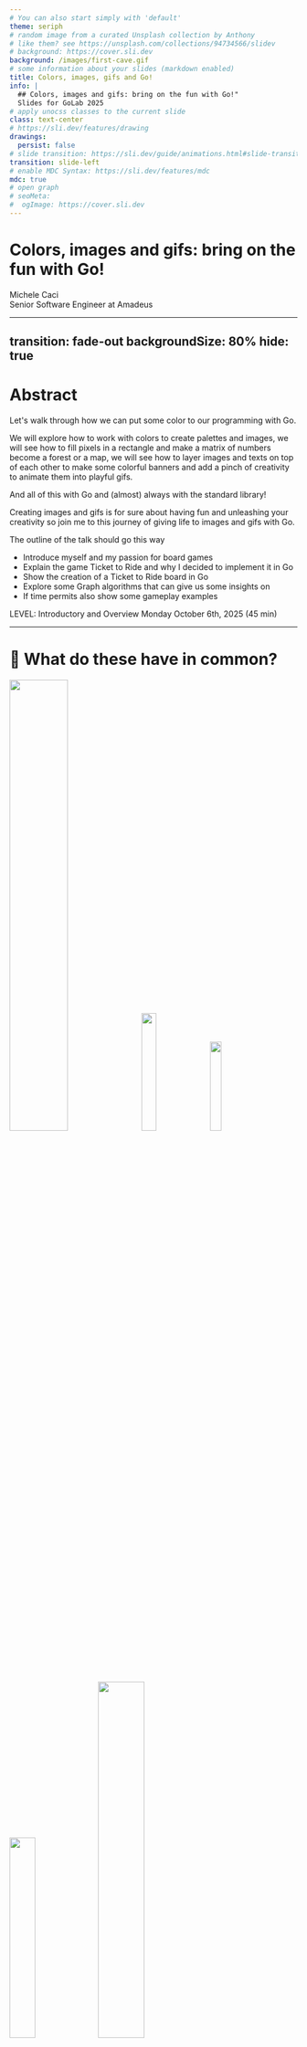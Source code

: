 ```yaml
---
# You can also start simply with 'default'
theme: seriph
# random image from a curated Unsplash collection by Anthony
# like them? see https://unsplash.com/collections/94734566/slidev
# background: https://cover.sli.dev
background: /images/first-cave.gif
# some information about your slides (markdown enabled)
title: Colors, images, gifs and Go!
info: |
  ## Colors, images and gifs: bring on the fun with Go!"
  Slides for GoLab 2025
# apply unocss classes to the current slide
class: text-center
# https://sli.dev/features/drawing
drawings:
  persist: false
# slide transition: https://sli.dev/guide/animations.html#slide-transitions
transition: slide-left
# enable MDC Syntax: https://sli.dev/features/mdc
mdc: true
# open graph
# seoMeta:
#  ogImage: https://cover.sli.dev
---
```


# Colors, images and gifs: bring on the fun with Go!

<div class="absolute bottom-10 text-left">
    <div>Michele Caci</div>
    <div>Senior Software Engineer at Amadeus</div>
    <div class="flex m-0 gap-1">
      <a href="https://github.com/mcaci" target="_blank" alt="Michele's GitHub" title="Michele's GitHub"
        class="text-xl slidev-icon-btn opacity-50 !border-none !hover:text-white">
        <carbon-logo-github />
      </a>
      <a href="https://x.com/goMicheleCaci" target="_blank" alt="Michele's X" title="Michele's X"
        class="text-xl slidev-icon-btn opacity-50 !border-none !hover:text-white">
        <carbon-logo-x />
      </a>
      <a href="https://www.linkedin.com/in/michele-caci-47770132/" target="_blank" alt="Michele's Linkedin" title="Michele's Linkedin"
        class="text-xl slidev-icon-btn opacity-50 !border-none !hover:text-white">
        <carbon-logo-linkedin />
      </a>
    </div>
</div>

---
transition: fade-out
backgroundSize: 80%
hide: true
---

# Abstract

<!-- layout: image-right -->

Let's walk through how we can put some color to our programming with Go.

We will explore how to work with colors to create palettes and images, we will see how to fill pixels in a rectangle and make a matrix of numbers become a forest or a map, we will see how to layer images and texts on top of each other to make some colorful banners and add a pinch of creativity to animate them into playful gifs.

And all of this with Go and (almost) always with the standard library!

Creating images and gifs is for sure about having fun and unleashing your creativity so join me to this journey of giving life to images and gifs with Go.

The outline of the talk should go this way

- Introduce myself and my passion for board games
- Explain the game Ticket to Ride and why I decided to implement it in Go
- Show the creation of a Ticket to Ride board in Go
- Explore some Graph algorithms that can give us some insights on
- If time permits also show some gameplay examples

LEVEL: Introductory and Overview
Monday October 6th, 2025 (45 min)

---

# 🧠 What do these have in common?

<img src="/images/actual-cave-with-sand.png" class="absolute top-25 left-20" style="width: 45%; height: auto;"/>
<img v-click="+1" src="/images/forest.png" class="absolute bottom-5 left-10" style="width: 23%; height: auto;"/>
<img v-click="+2" src="/images/bgGradient.png" class="absolute bottom-25 left-85" style="width: 20%; height: auto;"/>
<img v-click="+3" src="/images/LunchBreak.gif" class="absolute bottom-8 left-67" style="width: 30%; height: auto;"/>
<img v-click="+4" src="/images/game_of_life.gif" class="absolute bottom-10 right-5" style="width: 40%; height: auto;"/>

<!-- Show a sequence of 3 images or gifs created with Go -->

---
layout: lblue-fact
---

They are all made in Go

---

# ⚠️ Disclaimer

In this talk you can expect a lot of:
- Images 🖼️
- GIFs 🎞️
- And Go 🐹

The code will be shared so your creativity can take over!
- Light up those pixels! 🧮
- Let's Put Some Color to Our Programming with Go
  - Unleashing creativity with pixels, palettes, and Go!

I tried to create **all** the images in this presentation using Go.

---

# 🎨 Why would you even create images or gifs in Go?

- I love Go
- It’s fun
- It’s weirdly satisfying
- It shows that Go can hold its ground when working with images
  - Go is not the first language mentioned for image creation, so of course I had to do that (wink to the way Ron Evans says, Go is not for that, so of course I had to do it in Go)
- 🎨 Why Color in Code?
  - Programming isn't just logic—it's also art
  - Go is fast, simple, and surprisingly good at graphics
  - We'll use (almost) only the standard library!

---

# 👋 Welcome!
- Who I am
- Why I love Go
- What this talk is about: creativity, color, and fun!

---

# 🖼️ Our First Image

The basics: step by step

<v-click>
1. We start by defining the bounds of the image as a rectangle.

```go
r := image.Rect(0, 0, 1024, 768) // A 1024x768 image
```
</v-click>

<v-click>
2. We create the image using the rectangle and a specific color space (RGBA).

```go
img := image.NewRGBA(r)
```
</v-click>

<v-click>
3. We set the pixels of the image to the color we want

```go
for x := range r.Max.X {
  for y := range r.Max.Y {
    img.Set(x, y, color.RGBA{G: 150, A: 255})
  }
}
```
</v-click>

<v-click>
4. We encode the image into a file with a specific format

</v-click>

<img v-click="1" src="/images/bounds.png" class="absolute top-18 right-10" style="width: 28%; height: auto;"/>
<img v-click="5" src="/images/green.png" class="absolute top-50 right-25" style="width: 30%; height: auto;"/>

---

# 🖼️ Our First Image

Full code

```go{all|11|12|13-17|18-19|all}
package main

import (
	"image"
	"image/color"
	"image/png"
	"os"
)

func main() {
	r := image.Rect(0, 0, 1024, 768)
	img := image.NewRGBA(r)
	for x := range r.Max.X {
		for y := range r.Max.Y {
			img.Set(x, y, color.RGBA{G: 150, A: 255})
		}
	}
	f, _ := os.Create("green.png")
	png.Encode(f, img)
}
```

<img v-click=5 src="/images/green.png" class="absolute top-50 right-25" style="width: 30%; height: auto;"/>

---

# 🎨 Beyond our First Image

````md magic-move
```go
img.Set(x, y, color.RGBA{G: 150, A: 255})
```

```go
img.Set(x, y, color.RGBA{B: 150, A: 255})
```

```go
var b, g uint8
switch (x/32 + y/32) % 2 {
case 0:
  b = 150
default:
  g = 150
}
img.Set(x, y, color.RGBA{B: b, G: g, A: 255})
```

```go
b := float64(x) / float64(r.Max.X) * 255
g := float64(y) / float64(r.Max.Y) * 255
img.Set(x, y, color.RGBA{B: uint8(b), G: uint8(g), A: 255})
```

```go
func paintWith(/***/) color.Color {
  /***/
}

img.Set(x, y, paintWith(/***/))
```
````

<v-click at=4>

````md magic-move
```go
func paintWith(x, y int, r image.Rectangle) color.Color {
  b := float64(x) / float64(r.Max.X) * 255
  g := float64(y) / float64(r.Max.Y) * 255
  return color.RGBA{B: uint8(b), G: uint8(g), A: 255}
}
```

```go
func paintWith(x, y int) color.Color {
  r := (1 + math.Cos(float64(x)/10)) * 255
  g := (1 + math.Sin(float64(y)/10)) * 255
  return color.RGBA{
    R: uint8(r),
    G: uint8(g),
    A: 255,
  }
}
```

```go
func paintWith(t time.Time) color.Color {
  nano := uint32(t.UnixNano())
  r := uint8((nano >> 16) & 0xFF)
  g := uint8((nano >> 8) & 0xFF)
  b := uint8(nano & 0xFF)
  return color.RGBA{
    R: uint8(r),
    G: uint8(g),
    B: uint8(b),
    A: 255,
  }
}
```
````
</v-click>

<img src="/images/green.png" class="absolute top-18 right-10" style="width: 28%; height: auto;"/>
<img v-click="+1" src="/images/blue.png" class="absolute top-35 right-20" style="width: 30%; height: auto;"/>
<img v-click="+2" src="/images/bgCheckerboard.png" class="absolute top-50 right-35" style="width: 30%; height: auto;"/>
<img v-click="+3" src="/images/bgGradient.png" class="absolute top-65 right-50" style="width: 28%; height: auto;"/>
<!-- <img v-click="+4" v-click.hide src="/images/bgGradient.png" class="absolute top-50 right-25" style="width: 50%; height: auto;"/> -->
<img v-click="+5" src="/images/plaid.png" class="absolute top-50 right-25" style="width: 40%; height: auto;"/>
<img v-click="+6" src="/images/timeflow.png" class="absolute top-50 right-25" style="width: 45%; height: auto;"/>
<img v-click="+7" src="/images/timeflow.gif" class="absolute top-21 right-5" style="width: 50%; height: auto;"/>

<!-- 
In the first image we started by setting all pixels to a fully opaque medium green (not too bright, not too dark)

We can easily change that to a fully opaque medium blue (not too bright, not too dark)

Or go even a bit further and create a checkerboard pattern or a gradient of blue and green where each pixel is a combination of blue and green that depend on the coordinates

We decide the color we want to paint the image the way we want and with the tools we want: our choice is just a function that decides what color goes where.

We can use math (yes, math) to create a nice plaid.

Or we can even visualize the flow of time. By the way if your really want to see how the fime flows, here it is... a malfunctioning TV screen: mystery solved, you're welcome.
-->

---
layout: lblue-fact
---

We decide what color to set for each pixels

<!-- And this is the basics of creating an image, now setting pixels is fun and imaginative, but we can use some tools to improve our outcome -->

---

# 🧮 From Numbers and Maps

Images from input

```
100021112110202312022010330204312040000111012143445142221414240220240442332040010320133120230011020
111110201332323210211143123214321343332124211413115514155115511033421001222101204330001300333011010
222100123300231230122203432310224441551434231352112532354252244334410042212441233243220102033110020
212210311310102334321243104133012535144151532555155341325352512544453402400411340202133231000102020
112002102322001003304233302040124544411225523533534235113353522233535550432232202401221022110311110
112102131331201432320312233124434232544144233241123334112232531521542551332434224211234133132330300
201212231001314001232020011521543445152251413225334151155332443144315433444321403022301110231133320
222200212012234021440323522251222114255435321245463652634454445441313331334221403314121340322201323
011101313030124034011053132411352313135432265223564644563435541314314453511355132441242220212301210
330120320004414224001225342325133541125622665563263444434232635442123423514224513321324324321221201
232201002203142013213541415521331136252365342544552365442625322555515234315251334143110114433011330
231032032133203330135134524113312353466322543643543364665636365344645123214255433423420443411102113
323210134414131324325554245224653435365453364456243243426526432462344551442433224554110342343103002
232211304402432454533435252145662665532355636326423563423433555236565455345421453313301243030201033
301334404444113432444154526622565534622453452465656373363346236352264432242255511441531301201430310
021031402014322514331554342423522244643245347463537353546733344353665264632651255422445201241324231
311341433423143525332424243226653324554455444337664375746566644363342254524365544454512533412221003
100141044421132331524146432626626222746377344775337675474374667736346526345525531112515524220332342
103100424013355243423532363653563355763646667345657754366374646535626642326366655331552511413232033
010411402325242212332662662566365363733444434344454736635435565544436445432562223352255125432214413
321313023231141232536442263534773775537454346454663656656365364557334363362446463531553445101214414
240014233445325423455462553425364653653645333436556455474746633767756644256625645261111551134401102
141243103121441452453322334274356634453674654475774776665766755335473637655355324552442441555404422
322032122454423446326624652657555775743558467874777864887767556333635645342466232542452344223021030
341012035442545266666542455563533577735885866784868684486868864657367574557543634634445432352101333
020332133545225646653645453347737756754567886778577468644476777475537454454734354466644222142343014
443312425144123235564325363434377486685588484488457888748854756668646745465366635445226143535350403
401011343544455465645234773757567857786858744667847887678865684557657673336765353252254124535144301
231023111541232646654364676655554478448887447788656586858686874555544756355355425663634445444231041
440414511232163335524763454743366676656778445597669969755446578885785477433565366464462411314121213
423133115311242232226334356676577546867445799868866958556677644564858573537455653355226445155233301
203312245131462222554746646746567788757698759759588997656957785788856475653644633464554355125443503
232515114525335654457543443555565868786576595878575876598966858547666846455373765745424444124453521
222335423146245553644554757748846867467979895568976578965955877985885478853344575356225432342255433
101542414345642523353567565774687668996586857857667878786879985798875768547745643456564266313332224
301144344462663436337536345845856858757875777768966787979577767876448646654465333646326566332352143
421524351232465434654576565767446575666755968687986969675676875569846488676754753357442332442433411
413325242333454424656334665558754657887868888788696877986559786689587455864465343775662452632451433
154244543442464674633346657856868997877985698877867876966997859957879646664844343364323322443522435
413112322322235675547345547474859589658598796866669766699978589785866454757775477664523433333434442
424333122434626456777635768578686868759696687688967977688996678795685586557475554454652235566333123
455211225265424477347444685544699887876977897876978778998988685797998647458856773634522525443114455
215254146366363747473755887445877868656789966766676898799688786567569855574684673733533243626145254
232214336435344464337365855745665767968888669969788898668797767777899554757865644635655552352235241
431445513242642634373387444466656585686776979787998778778876688797776987575785547434636436252135425
341254135453625764555454784558697758996768789898879887979776988667895866467544537467352465554231341
353511356522232754333665846875756885597979987979797998788867898755966966747777863335465653622312521
342131425455252547374557454676889585769899979877988878787678998666857676478654857544553344324545533
423514554622265364535758656757779586677868668897789789888887987885766775484647466733766544444641311
443223335562467674644684785459675797877798787899879888997799677698799557567657744564575455564221324
434334525556625335565445744449679766879887898799888779777969797666677897876666577353534665444633525
254452226436653735365676845666667659869878998777989789787868689999995856864675465356773254455643433
541343235664626453454454858567778559888976667877797788989989978879887596787865646354356245342421323
522412226622325753744545556855766985687768979797897799987698989897779696765756544634672555453353213
412522254444564635737677845545956698889698677889799979989779898956976777758878537634642425526241551
454222136263222765655775647779568866577886976888987989877869678975585697848476455557545354635351442
135121552535465363736474668878979599679996967978778988767779668655599557568578867666446332363541241
443121425555335774663648754687768668779998779886677866797868896598977975744577757466744252426313232
413544235544623474445636785886865856978977898886979867667687979665559785856884354355373456533433444
131513455323433453365575445468776665975667767679666666676699795889878855677784375677726235226322425
434442215625364456464667564866697986985698768698867797888969976976557974477456645553454563433515241
453531215644623547465376468645845588955556796689667796966679798897589845547855353757662556342441532
332355435635654445755366546668857777995897877866676989779679698556675648665863767454324443235151225
213534313254232564576535444544764898568875856676999867867657557989768547684445736355423244324413543
124522522235244346567747584544557769579796878589766996768788685995875444645835373437362355652144245
442414332462645464457376647585848848965577665855857885698768798696575546674475573646566222314114445
112315233256652343737667637858458576968777559868597579967759677588458846648655454334245245345554224
130224422112546654465464363764457446579885795857586579789779888566478866866743355335226264212535322
243155553555342624676436455375874765489687699588798796759766675675567774646753634355346454424431253
313442313423322535325375377344687658457576699776856776787599774474677575337743334422233423431421211
234051131411522623337474757677857685464857596667557579666787555744487574544673364663643435211255240
434314134422524322443747337633658574444468845599797888867456487676744754336473656352235344411242110
004101145215335222325475546343745855484848877575546845867885845455746457433457436466565332352124123
233441434144112564624645544646557557655667845446677675588784866645475343643574552243656523444534030
121224143555135555564544776734555455674556575754675486888465845458835743367333425354526331434444031
421244422344321446364634257366433445747885577774664546565647578767333446746356442243433411415210430
134214243522231144462465353566577763536746478855876848468846687644663756364224224464635451234214111
141132203421215213235464224663666433534678865566554887458784575743373335336464662256425123321434014
213231333411351412344352524277763665543774674775545875744754576367464737663564262663112544415131113
310320312444245332353443555344534456457456364753657473447435543364646364264425336635335354223233231
314242332123434345266456226225367677737356563336765735555554546764556543652364555632435415411342334
220144410231433531546232424625336566373376474676454647665666437455766323355345563421345422444413112
331442434421142252212466563352266545334633374637735376643435675553544366564244525132151223011342202
203334211344322333542433654434655335633734475664756747766375655456225622225333343324215521200001401
133001044130025211433335626552525266367334377736466473364444543236446653253662222322415412004404203
102331031201225135443424246553365346664536353367434546473743334356454654552233145534345231113214102
212230010342131553532451526322255666663223366332674653633446456525262543246511312215123143100414322
232101044243441133154151523542336655464563325444436323646534526542245542613552531321441404211220231
230210113134231442312133523231426423645562233522662322645556325555424565225553133115020231142422303
112122132434123424454552435541116536436354343364366253452343245526436543253435122423041022130131032
303333011024122011435455241134321332555664352652523256255643224225644425233221344014220444400330023
103302231310301313234354141312323434532246526636322542364336342533331445554253314030214223423211003
110123122321424301403345325425115544551445462636362336444425435312233541552212143231043320211100213
202211312210402020033410432324431253144325523235463625332451131521414414333322211144344230221323102
210100112030114430323324002554125435321123334342551235451453442512153411112423411424123322300320102
202220203220032000004314434423331253245534454123425114423553133414151232240304414101402311330002020
012211131001201000134433142021511253314413353152553443443342425435421132024242024214322330313300110
200011111022120322143342040443334552235435211511231451452222252222113214233002413424112001211130112
202000213331311222142203242110321123234552545321425122145424451321304200332123042013120323022211012
```

<img v-click src="/images/forest.png" class="absolute top-35 left-55" style="width: 40%; height: auto;"/>
<img v-click src="/images/heatamp.png" class="absolute top-35 left-55" style="width: 40%; height: auto;"/>

---

# 🧮 From Numbers and Maps

Images from input

```
abaccccccccccccccaaaccccaaaaaaaaaaaaaccccccaacccccccccccccccccccccccccccccaaaaaa
abaaccaacccccccccaaaaaccccaaaaaaaaaaaaaccccaaacccccccccccccccccccccccccccccaaaaa
abaaccaaacccccccaaaaaacccaaaaaaaaaaaaaacaaaaaaaaccccccccaacccccccccccccccccccaaa
abcaaaaaaaacccccaaaaaacccaaaaaaaaaaaaaacaaaaaaaacccccccaaaacccccccccccccccccaaaa
abcaaaaaaaaccccccaaaaaccaaaaaaaaccaaaaaccaaaaaaccccccccaaaaccaaaccccccccccccaaac
abccaaaaaacccccccaaaaccaaaaaaaaaacaaaacccaaaaaacccccccccakkaaaaaacccccccccccaacc
abccaaaaaacccccccccccccaaaaaaaaaaccccccccaaaaaaccccccckkkkkkkaaacccccccccccccccc
abccaaaaaaccccccccccccccccaaaaaaaaaccccccaacaaacccccckkkkkkkkkaccccccaccaaaccccc
abccaacaaacccccaaccccccccaaacacaaaacaaccccccccccccccakkkoppkkkkicccccaaaaaaccccc
abccccccccccccaaaccccccccaacccccaaaaaaccccccccccccccjkkooppppkiicccccccaaaaccccc
abccccccccccaaaaaaaaccccccccccaaaaaaaccccccccccccccjjjooopppppiiiicccccccaaacccc
abaaacccccccaaaaaaaacccccccaacaaaaaaccccccccccccccjjjjooouuppppiiiiiicccccaacccc
abaaaccccccccaaaaaaccccccccaaaccaaaaacccccccccccjjjjjooouuuupppiiiiiiiiccccacccc
abaaaaaacccccaaaaaacccccaaaaaaaaaacaaaccccccccjjjjjjooouuuuuupppppiiiiiicccccccc
abaaaaaacccccaaaaaacccccaaaaaaaaaacccccccccccjjjjjooooouuxxuupppppqqqijjjccccccc
abaaaacccccaaaaccaaccccccaaaaaaccccccccccccciijjnooooouuuxxxuuupqqqqqqjjjdddcccc
abaaaaaccaaaaaaccacccccccaaaaaaccccccccccaaiiiinnootttuuxxxxuuvvvvvqqqjjjdddcccc
abaaaaaccaaaaaacaaaccaaccaaaaaaccccccccccaaiiinnnntttttuxxxxxvvvvvvqqqjjjdddcccc
abaaccacccaaaaacaaaaaaaccaaccaaccccccccccaaiiinnnttttxxxxxxxyyyyyvvqqqjjjdddcccc
abcccccccaaaaacccaaaaaaccccccaaaaacccccccaaiiinnntttxxxxxxxyyyyyvvvqqqjjjddccccc
SbcccccccaaaaacaaaaaaaaccccccaaaaaccccccccciiinnntttxxxEzzzzyyyyvvqqqjjjdddccccc
abcccccccccccccaaaaaaaaaccccaaaaaaccccccccciiinnnntttxxxxyyyyyvvvvqqjjjdddcccccc
abcccccccccccccaaaaaaaaaacccaaaaaacccccccccciiinnnttttxxxyyyyyvvvqqqjjjdddcccccc
abccccccccccccccccaaaaaaacccaaaaaaccccccccccciiinnnntttwyyywyyyvvrrrkkjdddcccccc
abcccccccccccccccaaaaaaaaccccaaaccccccccccccciiihnnnttwwwywwyyywvrrrkkkeeccccccc
abcccccccccccccccaaaaaaaaccccccccccccccccccccchhhmmmsswwwwwwwwwwwvrrkkkeeccccccc
abcccccccaacccccccacaaacccccccccccccccccccaacchhhhmmsswwwwwswwwwwrrrkkkeeccccccc
abcccccccaaaccacccccaaacccccccccccccccaaccaaccchhhmmssswwwssrrwwwrrrkkkeeccccccc
abcccccccaaaaaaacccccccccccaaaccccccccaaaaaaccchhhmmssssssssrrrrrrrrkkkeeaaacccc
abcccccaaaaaaaaccccccccccccaaaaccccccccaaaaaaachhhmmmssssssllrrrrrrkkkeeeaaacccc
abccccaaaaaaaaaccccccccccccaaaacccccccccaaaaacchhhmmmmsssllllllllkkkkkeeeaaacccc
abccccaaaaaaaaaccccccccccccaaacccccccccaaaaacccchhhmmmmmlllllllllkkkkeeeeaaccccc
abcccccccaaaaaaccccccccccaacccccccaaccaaacaacccchhhmmmmmlllgfflllkkffeeeaaaacccc
abccccccaaaaaaaccccccccccaaaaaaaaaaaaaccccaacccchhhggmmmggggffffffffffeaaaaacccc
abccaacccaacccaaaaccaccccaaaaaaaaaaaaacccccccccccgggggggggggffffffffffaacccccccc
abaaaaccaaaccccaaaaaaccccaaaaaacaaaaaaccccccccccccgggggggggaaaaccffccccccccccccc
abaaaacccccccccaaaaaaccaaaaaaaaaaaaaacccccccccccccccgggaaaaaaaacccccccccccccccca
abaaaaacccccccaaaaaaaccaaaaaaaaaaaaaacccccccccccccccccaaacccaaaaccccccccccccccaa
abaaaaacaaaaccaaaaaaaacaaaaaaaaaaaccccccccccccccccccccaaaccccaaaccccccccccaaacaa
abaaaaacaaaaccaaaaaaaaaaaaaaaaaaacccccccccccccccccccccccccccccccccccccccccaaaaaa
abaaacccaaaaccccaaaccccaaaaaaaaaaacccccccccccccccccccccccccccccccccccccccccaaaaa
```

<img v-click src="/images/hill.png" class="absolute top-35 left-35" style="width: 70%; height: auto;"/>

---

# 🧮 From Numbers and Maps

Because setting pixels is fun and imaginative, but we can use some tools to improve our images

- Look at this input:

> 525,119 -> 525,122 -> 523,122 -> 523,125 -> 529,125 -> 529,122 -> 528,122 -> 528,119

> 497,69 -> 497,73 -> 489,73 -> 489,78 -> 504,78 -> 504,73 -> 501,73 -> 501,69

> 480,38 -> 480,31 -> 480,38 -> 482,38 -> 482,35 -> 482,38 -> 484,38 -> 484,35 -> 484,38 -> 486,38 -> 486,28 -> 486,38 -> 488,38 -> 488,36 -> 488,38

> 480,38 -> 480,31 -> 480,38 -> 482,38 -> 482,35 -> 482,38 -> 484,38 -> 484,35 -> 484,38 -> 486,38 -> 486,28 -> 486,38 -> 488,38 -> 488,36 -> 488,38

> \[...\]

<v-clicks>

These are `(x, y)` coordinates in a 2D space representing walls.

From the first line:

</v-clicks>

<v-clicks depth="2">

- `525,119 -> 525,122` is a vertical wall between those two coordinates.
- `525,122 -> 523,122` is a horizontal wall between those coordinates.
</v-clicks>

<img v-click src="/images/cave.png" class="absolute top-45 left-35" style="width: 70%; height: auto;"/>

---

# 🧮 From Numbers and Maps

There's more

This input comes from the advent of code [2022/14](https://adventofcode.com/2022/day/14).

We have a cave and what's more, sand is coming down from it! (from coordinate `500,0`)

<img v-click src="/images/cave.png" class="absolute top-45 left-35" style="width: 70%; height: auto;"/>
<img v-click src="/images/first-cave.gif" class="absolute top-45 left-35" style="width: 70%; height: auto;"/>
<img v-click src="/images/cave-with-sand.png" class="absolute top-45 left-35" style="width: 70%; height: auto;"/>
<img v-click src="/images/actual-cave-with-sand.png" class="absolute top-45 left-35" style="width: 70%; height: auto;"/>

---

# 🧮 From Numbers and Maps

- Visualizing matrices as forests, terrain, or heatmaps
- Mapping values to colors
- Example: turning a grid of numbers into a landscape

<img v-click="[1, '+1']" src="/images/forest.png" class="absolute top-50 right-25" style="width: 30%; height: auto;"/>
<img v-click="[2, '+1']" src="/images/hill.png" class="absolute top-50 right-25" style="width: 35%; height: auto;"/>
<img v-click="3" src="/images/cave-with-sand.png" class="absolute top-50 right-25" style="width: 40%; height: auto;"/>


<!--
 
 Add joke about the matrix movie and or bitmaps 
 -->

---

# Making Art with Go

Piet Go-ndrian

Easiest way: https://www.google.com/search?q=piet+mondrian&client=ms-android-google&sca_esv=e34a8a4f92e4e401&udm=2&biw=411&bih=785&sxsrf=AE3TifMXRufYHwbrEiyrTi5GI1jaf5AZUg%3A1755465000360&ei=KEWiaPXiFa6HkdUPmJ7RoAg&gs_ssp=eJzj4tTP1TdILspLMjVg9OItyEwtUcjNz0spykzMAwBr0Qib&oq=piet+&gs_lp=EhJtb2JpbGUtZ3dzLXdpei1pbWciBXBpZXQgKgIIADIFEC4YgAQyBRAAGIAEMgUQLhiABDIFEC4YgAQyBRAAGIAESMU2UKwSWL4mcAJ4AJABAJgBgQGgAbkDqgEDNC4xuAEByAEA-AEBmAIHoALeA6gCBcICChAjGCcYyQIY6gLCAgcQIxgnGMkCwgIKEC4YgAQYQxiKBcICChAAGIAEGEMYigXCAgsQLhiABBjHARivAZgDBJIHAzYuMaAHhC-yBwM0LjG4B9YDwgcDMi03yAch&sclient=mobile-gws-wiz-img

---

## 🖼️ Layering Images and Text
- Composing visuals with layers
- Adding text overlays
- Creating banners and posters

---

## 🎞️ Animating with Go
- Making playful GIFs
- Frame-by-frame animation
- Example: animated banner or pixel art

---

## 🧰 Tools & Techniques
- Go packages used (mostly standard library)
- Tips for working with images and pixels
- How to stay creative while coding
---

## 🧠 What You Can Build
- Fun projects: maps, games, visualizations
- Ideas to explore on your own
- Encouragement to experiment!

---

## 🙌 Wrapping Up
- Recap of what we covered
- Resources and links
- Final thoughts: code is a canvas!

---

## 💬 Q&A
- Ask me anything!
- Connect with me online

---
layout: lblue-end
---

<div class="text-white font-size-10">
Thank you very much!
</div>

<div class="absolute bottom-10">
  <div  class="text-white">Michele Caci</div>
  <div class="flex m-0 gap-1">
    <a href="https://github.com/mcaci" target="_blank" alt="Michele's GitHub" title="Michele's GitHub"
      class="text-xl slidev-icon-btn opacity-50 !border-none !hover:text-white">
      <carbon-logo-github />
    </a>
    <a href="https://x.com/goMicheleCaci" target="_blank" alt="Michele's X" title="Michele's X"
      class="text-xl slidev-icon-btn opacity-50 !border-none !hover:text-white">
      <carbon-logo-x />
    </a>
    <a href="https://www.linkedin.com/in/michele-caci-47770132/" target="_blank" alt="Michele's Linkedin" title="Michele's Linkedin"
      class="text-xl slidev-icon-btn opacity-50 !border-none !hover:text-white">
      <carbon-logo-linkedin />
    </a>
  </div>
</div>

<!-- HOW ABOUT A FUNNY IDEA FOR PEACE OUT? LIKE A ENDING CREDITS? OR SOMETHING ELSE? TO BE SEEN -->
